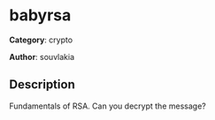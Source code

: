 # babyrsa


**Category**: crypto

**Author**: souvlakia

## Description

Fundamentals of RSA. Can you decrypt the message?


